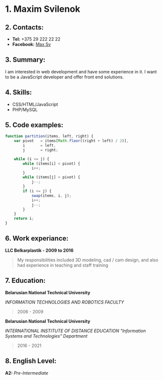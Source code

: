 # 1. Maxim Svilenok

## 2. Contacts:
  * **Tel:** +375 29 222 22 22  
  * **Facebook:** [Max Sv](https://www.facebook.com/max.sv.96)

## 3. Summary:
I am interested in web development and have some experience in it.
I want to be a JavaScript developer and offer front end solutions.

## 4. Skills:
  * CSS/HTML/JavaScript
  * PHP/MySQL

## 5. Code examples:
```javascript
function partition(items, left, right) {
    var pivot   = items[Math.floor((right + left) / 2)],
        i       = left,
        j       = right;

    while (i <= j) {
        while (items[i] < pivot) {
            i++;
        }
        while (items[j] > pivot) {
            j--;
        }
        if (i <= j) {
            swap(items, i, j);
            i++;
            j--;
        }
    }
    return i;
}
```

## 6. Work experiance:
**LLC Belkarplastik - 2009 to 2016**
>My responsibilities included 3D modeling, cad / cam design, and also had experience in teaching and staff training 

## 7. Education: 
**Belarusian National Technical University**

*INFORMATION TECHNOLOGIES AND ROBOTICS FACULTY*
>2006 - 2009

**Belarusian National Technical University**

*INTERNATIONAL INSTITUTE OF DISTANCE EDUCATION*
*"Information Systems and Technologies" Department*
>2016 - 2021

## 8. English Level:
**A2:** *Pre-Intermediate*